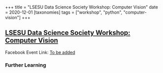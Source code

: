 +++
title = "LSESU Data Science Society Workshop: Computer Vision"
date = 2020-12-01
[taxonomies]
tags = ["workshop", "python", "computer-vision"]
+++

## [LSESU Data Science Society Workshop: Computer Vision](#)

<!-- <img src = "/2020/give-it-a-go.jpg" height=20% width=50%>  -->

Facebook Event Link: [To be added](#)


### Further Learning
